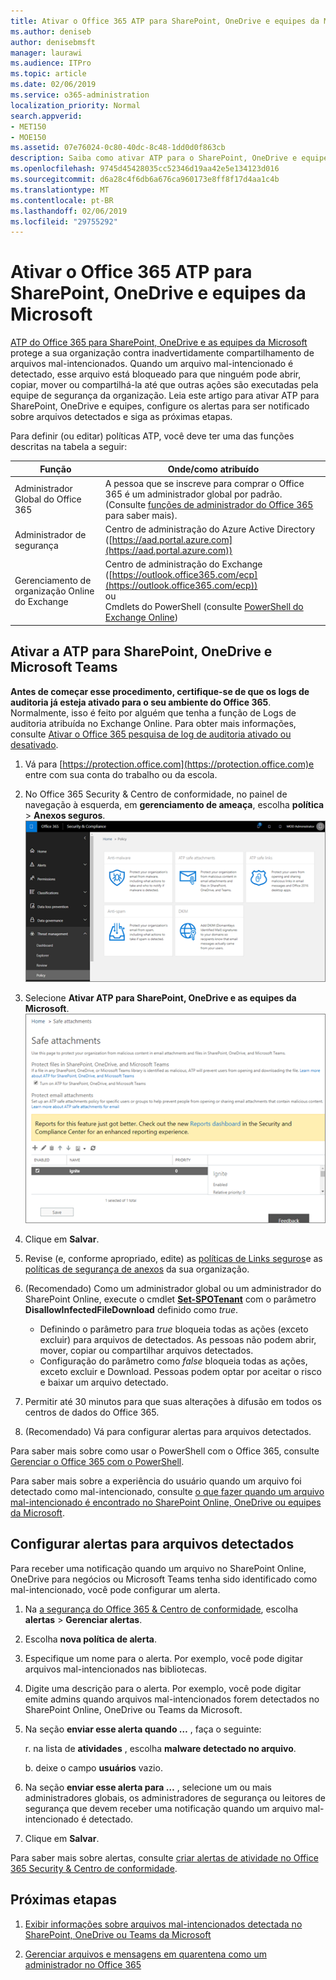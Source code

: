 ```yaml
---
title: Ativar o Office 365 ATP para SharePoint, OneDrive e equipes da Microsoft
ms.author: deniseb
author: denisebmsft
manager: laurawi
ms.audience: ITPro
ms.topic: article
ms.date: 02/06/2019
ms.service: o365-administration
localization_priority: Normal
search.appverid:
- MET150
- MOE150
ms.assetid: 07e76024-0c80-40dc-8c48-1dd0d0f863cb
description: Saiba como ativar ATP para o SharePoint, OneDrive e equipes, incluindo como configurar alertas para arquivos detectados.
ms.openlocfilehash: 9745d45428035cc52346d19aa42e5e134123d016
ms.sourcegitcommit: d6a28c4f6db6a676ca960173e8ff8f17d4aa1c4b
ms.translationtype: MT
ms.contentlocale: pt-BR
ms.lasthandoff: 02/06/2019
ms.locfileid: "29755292"
---
```

# <a name="turn-on-office-365-atp-for-sharepoint-onedrive-and-microsoft-teams"></a>Ativar o Office 365 ATP para SharePoint, OneDrive e equipes da Microsoft

[ATP do Office 365 para SharePoint, OneDrive e as equipes da Microsoft](atp-for-spo-odb-and-teams.md) protege a sua organização contra inadvertidamente compartilhamento de arquivos mal-intencionados. Quando um arquivo mal-intencionado é detectado, esse arquivo está bloqueado para que ninguém pode abrir, copiar, mover ou compartilhá-la até que outras ações são executadas pela equipe de segurança da organização. Leia este artigo para ativar ATP para SharePoint, OneDrive e equipes, configure os alertas para ser notificado sobre arquivos detectados e siga as próximas etapas. 
  
Para definir (ou editar) políticas ATP, você deve ter uma das funções descritas na tabela a seguir:

|Função  |Onde/como atribuído  |
|---------|---------|
|Administrador Global do Office 365 |A pessoa que se inscreve para comprar o Office 365 é um administrador global por padrão. (Consulte [funções de administrador do Office 365](https://docs.microsoft.com/office365/admin/add-users/about-admin-roles) para saber mais).         |
|Administrador de segurança |Centro de administração do Azure Active Directory ([https://aad.portal.azure.com](https://aad.portal.azure.com))|
|Gerenciamento de organização Online do Exchange |Centro de administração do Exchange ([https://outlook.office365.com/ecp](https://outlook.office365.com/ecp)) <br>ou <br>  Cmdlets do PowerShell (consulte [PowerShell do Exchange Online](https://docs.microsoft.com/powershell/exchange/exchange-online/exchange-online-powershell?view=exchange-ps)) |
  
## <a name="turn-on-atp-for-sharepoint-onedrive-and-microsoft-teams"></a>Ativar a ATP para SharePoint, OneDrive e Microsoft Teams

**Antes de começar esse procedimento, certifique-se de que os logs de auditoria já esteja ativado para o seu ambiente do Office 365**. Normalmente, isso é feito por alguém que tenha a função de Logs de auditoria atribuída no Exchange Online. Para obter mais informações, consulte [Ativar o Office 365 pesquisa de log de auditoria ativado ou desativado](turn-audit-log-search-on-or-off.md).
  
1. Vá para [https://protection.office.com](https://protection.office.com)e entre com sua conta do trabalho ou da escola.
    
2. No Office 365 Security &amp; Centro de conformidade, no painel de navegação à esquerda, em **gerenciamento de ameaça**, escolha **política** \> **Anexos seguros**. <br/>![Na segurança &amp; Centro de conformidade, escolha gerenciamento de ameaça \> política](media/08849c91-f043-4cd1-a55e-d440c86442f2.png)
  
3. Selecione **Ativar ATP para SharePoint, OneDrive e as equipes da Microsoft**.<br/>![Ativar proteção contra ameaças avançado para SharePoint Online, o OneDrive for Business e equipes da Microsoft](media/48cfaace-59cc-4e60-bf86-05ff6b99bdbf.png)
  
4. Clique em **Salvar**.
    
5. Revise (e, conforme apropriado, edite) as [políticas de Links seguros](set-up-atp-safe-links-policies.md)e as [políticas de segurança de anexos](set-up-atp-safe-attachments-policies.md) da sua organização.
    
6. (Recomendado) Como um administrador global ou um administrador do SharePoint Online, execute o cmdlet **[Set-SPOTenant](https://docs.microsoft.com/powershell/module/sharepoint-online/Set-SPOTenant?view=sharepoint-ps)** com o parâmetro **DisallowInfectedFileDownload** definido como *true*. <br/>
      - Definindo o parâmetro para *true* bloqueia todas as ações (exceto excluir) para arquivos de detectados. As pessoas não podem abrir, mover, copiar ou compartilhar arquivos detectados.
      - Configuração do parâmetro como *false* bloqueia todas as ações, exceto excluir e Download. Pessoas podem optar por aceitar o risco e baixar um arquivo detectado.  
   
7. Permitir até 30 minutos para que suas alterações à difusão em todos os centros de dados do Office 365.
    
8. (Recomendado) Vá para configurar alertas para arquivos detectados.
    
Para saber mais sobre como usar o PowerShell com o Office 365, consulte [Gerenciar o Office 365 com o PowerShell](https://docs.microsoft.com/office365/enterprise/powershell/manage-office-365-with-office-365-powershell). 

Para saber mais sobre a experiência do usuário quando um arquivo foi detectado como mal-intencionado, consulte [o que fazer quando um arquivo mal-intencionado é encontrado no SharePoint Online, OneDrive ou equipes da Microsoft](https://support.office.com/article/01e902ad-a903-4e0f-b093-1e1ac0c37ad2). 
  
## <a name="set-up-alerts-for-detected-files"></a>Configurar alertas para arquivos detectados

Para receber uma notificação quando um arquivo no SharePoint Online, OneDrive para negócios ou Microsoft Teams tenha sido identificado como mal-intencionado, você pode configurar um alerta.
  
1. Na [a segurança do Office 365 &amp; Centro de conformidade](https://protection.office.com), escolha **alertas** \> **Gerenciar alertas**.
    
2. Escolha **nova política de alerta**.
    
3. Especifique um nome para o alerta. Por exemplo, você pode digitar arquivos mal-intencionados nas bibliotecas.
    
4. Digite uma descrição para o alerta. Por exemplo, você pode digitar emite admins quando arquivos mal-intencionados forem detectados no SharePoint Online, OneDrive ou Teams da Microsoft.
    
5. Na seção **enviar esse alerta quando …** , faça o seguinte: 
    
    r. na lista de **atividades** , escolha **malware detectado no arquivo**.
    
    b. deixe o campo **usuários** vazio. 
    
6. Na seção **enviar esse alerta para …** , selecione um ou mais administradores globais, os administradores de segurança ou leitores de segurança que devem receber uma notificação quando um arquivo mal-intencionado é detectado. 
    
7. Clique em **Salvar**.
    
Para saber mais sobre alertas, consulte [criar alertas de atividade no Office 365 Security &amp; Centro de conformidade](create-activity-alerts.md). 
  
## <a name="next-steps"></a>Próximas etapas

1. [Exibir informações sobre arquivos mal-intencionados detectada no SharePoint, OneDrive ou Teams da Microsoft](malicious-files-detected-in-spo-odb-or-teams.md)
    
2. [Gerenciar arquivos e mensagens em quarentena como um administrador no Office 365](manage-quarantined-messages-and-files.md)
    

  

